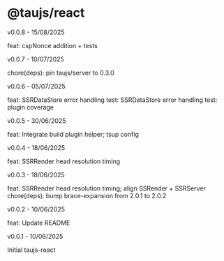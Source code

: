 # @taujs/react

v0.0.8 - 15/08/2025

feat: cspNonce addition + tests

v0.0.7 - 10/07/2025

chore(deps): pin taujs/server to 0.3.0

v0.0.6 - 05/07/2025

feat: SSRDataStore error handling
test: SSRDataStore error handling
test: plugin coverage

v0.0.5 - 30/06/2025

feat: Integrate build plugin helper; tsup config

v0.0.4 - 18/06/2025

feat: SSRRender head resolution timing

v0.0.3 - 18/06/2025

feat: SSRRender head resolution timing; align SSRender + SSRServer
chore(deps): bump brace-expansion from 2.0.1 to 2.0.2

v0.0.2 - 10/06/2025

feat: Update README

v0.0.1 - 10/06/2025

Initial taujs-react
